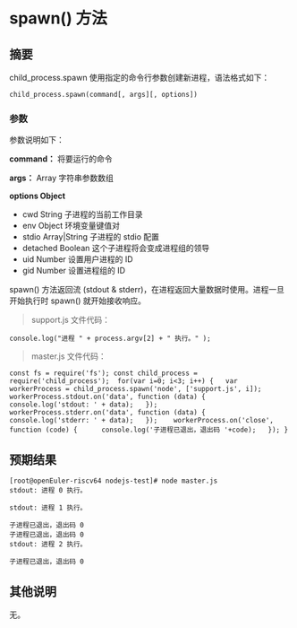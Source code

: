 # spawn() 方法

## 摘要

child_process.spawn 使用指定的命令行参数创建新进程，语法格式如下：

```
child_process.spawn(command[, args][, options])
```

### 参数

参数说明如下：

**command：** 将要运行的命令

**args：** Array 字符串参数数组

**options Object**

- cwd String 子进程的当前工作目录
- env Object 环境变量键值对
- stdio Array|String 子进程的 stdio 配置
- detached Boolean 这个子进程将会变成进程组的领导
- uid Number 设置用户进程的 ID
- gid Number 设置进程组的 ID

spawn() 方法返回流 (stdout & stderr)，在进程返回大量数据时使用。进程一旦开始执行时 spawn() 就开始接收响应。

> support.js 文件代码：

```
console.log("进程 " + process.argv[2] + " 执行。" );
```

> master.js 文件代码：

```
const fs = require('fs'); const child_process = require('child_process');  for(var i=0; i<3; i++) {   var workerProcess = child_process.spawn('node', ['support.js', i]);    workerProcess.stdout.on('data', function (data) {      console.log('stdout: ' + data);   });    workerProcess.stderr.on('data', function (data) {      console.log('stderr: ' + data);   });    workerProcess.on('close', function (code) {      console.log('子进程已退出，退出码 '+code);   }); }
```

## 预期结果

```
[root@openEuler-riscv64 nodejs-test]# node master.js
stdout: 进程 0 执行。

stdout: 进程 1 执行。

子进程已退出，退出码 0
子进程已退出，退出码 0
stdout: 进程 2 执行。

子进程已退出，退出码 0
```

## 其他说明

无。
